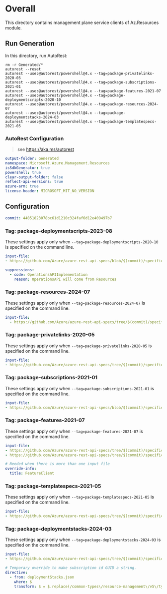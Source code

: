 # Overall
This directory contains management plane service clients of Az.Resources module.

## Run Generation
In this directory, run AutoRest:
```
rm -r Generated/*
autorest --reset
autorest --use:@autorest/powershell@4.x --tag=package-privatelinks-2020-05
autorest --use:@autorest/powershell@4.x --tag=package-subscriptions-2021-01
autorest --use:@autorest/powershell@4.x --tag=package-features-2021-07
autorest --use:@autorest/powershell@4.x --tag=package-deploymentscripts-2020-10
autorest --use:@autorest/powershell@4.x --tag=package-resources-2024-07
autorest --use:@autorest/powershell@4.x --tag=package-deploymentstacks-2024-03
autorest --use:@autorest/powershell@4.x --tag=package-templatespecs-2021-05
```

### AutoRest Configuration
> see https://aka.ms/autorest
``` yaml
output-folder: Generated
namespace: Microsoft.Azure.Management.Resources
isSdkGenerator: true
powershell: true
clear-output-folder: false
reflect-api-versions: true
azure-arm: true
license-header: MICROSOFT_MIT_NO_VERSION
```

## Configuration

```yaml
commit: 44051823078bc61d1210c324faf6d12e409497b7
```

### Tag: package-deploymentscripts-2023-08

These settings apply only when `--tag=package-deploymentscripts-2020-10` is specified on the command line.

```yaml $(tag) == 'package-deploymentscripts-2020-10'
input-file:
- https://github.com/Azure/azure-rest-api-specs/blob/$(commit)/specification/resources/resource-manager/Microsoft.Resources/stable/2020-10-01/deploymentScripts.json

suppressions:
  - code: OperationsAPIImplementation
    reason: OperationsAPI will come from Resources
```

### Tag: package-resources-2024-07

These settings apply only when `--tag=package-resources-2024-07` is specified on the command line.

``` yaml $(tag) == 'package-resources-2024-07'
input-file:
  - https://github.com/Azure/azure-rest-api-specs/tree/$(commit)/specification/resources/resource-manager/Microsoft.Resources/stable/2024-07-01/resources.json
```

### Tag: package-privatelinks-2020-05

These settings apply only when `--tag=package-privatelinks-2020-05` is specified on the command line.

``` yaml $(tag) == 'package-privatelinks-2020-05'
input-file:
- https://github.com/Azure/azure-rest-api-specs/tree/$(commit)/specification/resources/resource-manager/Microsoft.Authorization/stable/2020-05-01/privateLinks.json
```

### Tag: package-subscriptions-2021-01

These settings apply only when `--tag=package-subscriptions-2021-01` is specified on the command line.

``` yaml $(tag) == 'package-subscriptions-2021-01'
input-file:
- https://github.com/Azure/azure-rest-api-specs/blob/$(commit)/specification/resources/resource-manager/Microsoft.Resources/stable/2021-01-01/subscriptions.json
```

### Tag: package-features-2021-07

These settings apply only when `--tag=package-features-2021-07` is specified on the command line.

``` yaml $(tag) == 'package-features-2021-07'
input-file:
- https://github.com/Azure/azure-rest-api-specs/tree/$(commit)/specification/resources/resource-manager/Microsoft.Features/stable/2021-07-01/features.json
- https://github.com/Azure/azure-rest-api-specs/tree/$(commit)/specification/resources/resource-manager/Microsoft.Features/stable/2021-07-01/SubscriptionFeatureRegistration.json

# Needed when there is more than one input file
override-info:
  title: FeatureClient
```

### Tag: package-templatespecs-2021-05

These settings apply only when `--tag=package-templatespecs-2021-05` is specified on the command line.

``` yaml $(tag) == 'package-templatespecs-2021-05'
input-file:
- https://github.com/Azure/azure-rest-api-specs/tree/$(commit)/specification/resources/resource-manager/Microsoft.Resources/stable/2021-05-01/templateSpecs.json
```

### Tag: package-deploymentstacks-2024-03

These settings apply only when `--tag=package-deploymentstacks-2024-03` is specified on the command line.

``` yaml $(tag) == 'package-deploymentstacks-2024-03'
input-file:
- https://github.com/Azure/azure-rest-api-specs/tree/$(commit)/specification/resources/resource-manager/Microsoft.Resources/stable/2024-03-01/deploymentStacks.json

# Temporary override to make subscription id GUID a string.
directive:
  - from: deploymentStacks.json
    where: $
    transform: $ = $.replace(/common-types\/resource-management\/v5\/types.json#\/parameters\/SubscriptionIdParameter/g, 'common-types/resource-management/v3/types.json#/parameters/SubscriptionIdParameter');
```